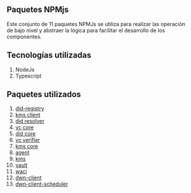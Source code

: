 ## Paquetes NPMjs
Este conjunto de 11 paquetes NPMJs se utiliza para realizar las operación de bajo nivel y abstraer la lógica para facilitar el desarrollo de los componentes.

## Tecnologías utilizadas
1. NodeJs
2. Typescript 

## Paquetes utilizados
1. [did-registry](https://www.npmjs.com/package/@quarkid/did-registry)
2. [kms client](https://www.npmjs.com/package/@quarkid/kms-client)
3. [did resolver](https://www.npmjs.com/package/@quarkid/did-resolver)
4. [vc core](https://www.npmjs.com/package/@quarkid/vc-core)
5. [did core](https://www.npmjs.com/package/@quarkid/did-core)
6. [vc verifier](https://www.npmjs.com/package/@quarkid/vc-verifier)
7. [kms core](https://www.npmjs.com/package/@quarkid/kms-core)
8. [agent](https://www.npmjs.com/package/@quarkid/agent)
9. [kms](https://www.npmjs.com/package/@quarkid/kms-suite-bbsbls2020)
10. [vault](https://www.npmjs.com/package/@quarkid/kms-storage-vault)
11. [waci](https://www.npmjs.com/package/@quarkid/waci)
12. [dwn-client](https://www.npmjs.com/package/@quarkid/dwn-client)
13. [dwn-client-scheduler](https://www.npmjs.com/package/@quarkid/dwn-client-scheduler)
